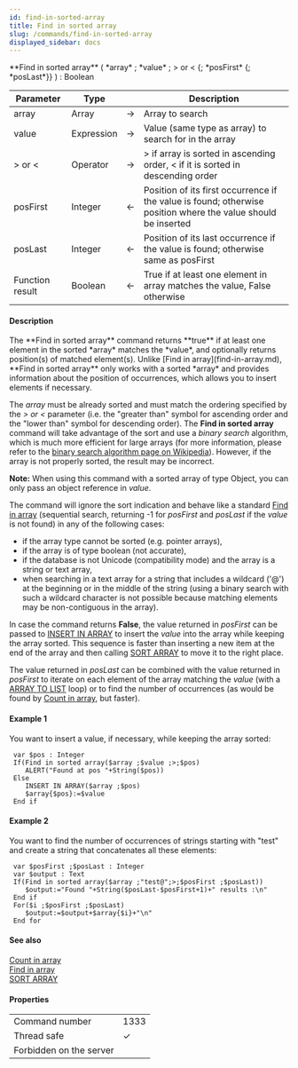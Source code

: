 ```yaml
---
id: find-in-sorted-array
title: Find in sorted array
slug: /commands/find-in-sorted-array
displayed_sidebar: docs
---
```


<!--REF #_command_.Find in sorted array.Syntax-->**Find in sorted array** ( *array* ; *value* ; > or < {; *posFirst* {; *posLast*}} ) : Boolean<!-- END REF-->
<!--REF #_command_.Find in sorted array.Params-->
| Parameter | Type |  | Description |
| --- | --- | --- | --- |
| array | Array | &#8594;  | Array to search |
| value | Expression | &#8594;  | Value (same type as array) to search for in the array |
| > or < | Operator | &#8594;  | > if array is sorted in ascending order, < if it is sorted in descending order |
| posFirst | Integer | &#8592; | Position of its first occurrence if the value is found; otherwise position where the value should be inserted |
| posLast | Integer | &#8592; | Position of its last occurrence if the value is found; otherwise same as posFirst |
| Function result | Boolean | &#8592; | True if at least one element in array matches the value, False otherwise |

<!-- END REF-->

#### Description 

<!--REF #_command_.Find in sorted array.Summary-->The **Find in sorted array** command returns **true** if at least one element in the sorted *array* matches the *value*, and optionally returns position(s) of matched element(s).<!-- END REF--> Unlike [Find in array](find-in-array.md), **Find in sorted array** only works with a sorted *array* and provides information about the position of occurrences, which allows you to insert elements if necessary.

The *array* must be already sorted and must match the ordering specified by the *\> or <* parameter (i.e. the "greater than" symbol for ascending order and the "lower than" symbol for descending order). The **Find in sorted array** command will take advantage of the sort and use a *binary search* algorithm, which is much more efficient for large arrays (for more information, please refer to the [binary search algorithm page on Wikipedia](http://en.wikipedia.org/wiki/Binary%5Fsearch%5Falgorithm)). However, if the array is not properly sorted, the result may be incorrect.

**Note:** When using this command with a sorted array of type Object, you can only pass an object reference in *value*. 

The command will ignore the sort indication and behave like a standard [Find in array](find-in-array.md) (sequential search, returning -1 for *posFirst* and *posLast* if the *value* is not found) in any of the following cases:

* if the array type cannot be sorted (e.g. pointer arrays),
* if the array is of type boolean (not accurate),
* if the database is not Unicode (compatibility mode) and the array is a string or text array,
* when searching in a text array for a string that includes a wildcard ('@') at the beginning or in the middle of the string (using a binary search with such a wildcard character is not possible because matching elements may be non-contiguous in the array).

In case the command returns **False**, the value returned in *posFirst* can be passed to [INSERT IN ARRAY](insert-in-array.md) to insert the *value* into the array while keeping the array sorted. This sequence is faster than inserting a new item at the end of the array and then calling [SORT ARRAY](sort-array.md) to move it to the right place.

The value returned in *posLast* can be combined with the value returned in *posFirst* to iterate on each element of the array matching the *value* (with a [ARRAY TO LIST](array-to-list.md) loop) or to find the number of occurrences (as would be found by [Count in array](count-in-array.md), but faster).

#### Example 1 

You want to insert a value, if necessary, while keeping the array sorted:

```4d
 var $pos : Integer
 If(Find in sorted array($array ;$value ;>;$pos)
    ALERT("Found at pos "+String($pos))
 Else
    INSERT IN ARRAY($array ;$pos)
    $array{$pos}:=$value
 End if
```

#### Example 2 

You want to find the number of occurrences of strings starting with "test" and create a string that concatenates all these elements:

```4d
 var $posFirst ;$posLast : Integer
 var $output : Text
 If(Find in sorted array($array ;"test@";>;$posFirst ;$posLast))
    $output:="Found "+String($posLast-$posFirst+1)+" results :\n"
 End if
 For($i ;$posFirst ;$posLast)
    $output:=$output+$array{$i}+"\n"
 End for
```

#### See also 

[Count in array](count-in-array.md)  
[Find in array](find-in-array.md)  
[SORT ARRAY](sort-array.md)  

#### Properties
|  |  |
| --- | --- |
| Command number | 1333 |
| Thread safe | &check; |
| Forbidden on the server ||


